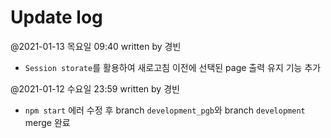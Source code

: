 # Update log 
@2021-01-13 목요일 09:40  written by 경빈
- ```Session storate```를 활용하여 새로고침 이전에 선택된 page 출력 유지 기능 추가

@2021-01-12 수요일 23:59 written by 경빈
- ```npm start``` 에러 수정 후 branch ```development_pgb```와 branch ```development``` merge 완료